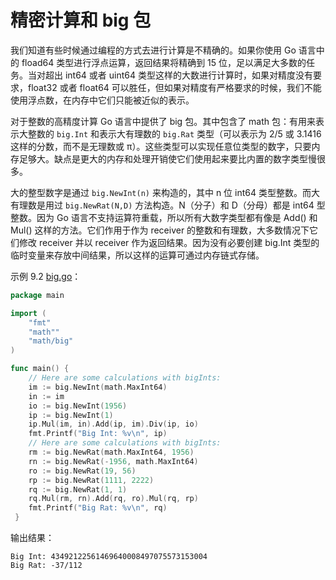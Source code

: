 # 精密计算和 big 包我们知道有些时候通过编程的方式去进行计算是不精确的。如果你使用 Go 语言中的 fload64 类型进行浮点运算，返回结果将精确到 15 位，足以满足大多数的任务。当对超出 int64 或者 uint64 类型这样的大数进行计算时，如果对精度没有要求，float32 或者 float64 可以胜任，但如果对精度有严格要求的时候，我们不能使用浮点数，在内存中它们只能被近似的表示。对于整数的高精度计算 Go 语言中提供了 big 包。其中包含了 math 包：有用来表示大整数的 `big.Int` 和表示大有理数的 `big.Rat` 类型（可以表示为 2/5 或 3.1416 这样的分数，而不是无理数或 π）。这些类型可以实现任意位类型的数字，只要内存足够大。缺点是更大的内存和处理开销使它们使用起来要比内置的数字类型慢很多。大的整型数字是通过 `big.NewInt(n)` 来构造的，其中 n 位 int64 类型整数。而大有理数是用过 `big.NewRat(N,D)` 方法构造。N（分子）和 D（分母）都是 int64 型整数。因为 Go 语言不支持运算符重载，所以所有大数字类型都有像是 Add() 和 Mul() 这样的方法。它们作用于作为 receiver 的整数和有理数，大多数情况下它们修改 receiver 并以 receiver 作为返回结果。因为没有必要创建 big.Int 类型的临时变量来存放中间结果，所以这样的运算可通过内存链式存储。示例 9.2 [big.go](examples/chapter_9/big.go)：```gopackage mainimport (	"fmt"	"math""	"math/big")func main() {	// Here are some calculations with bigInts:    im := big.NewInt(math.MaxInt64)    in := im    io := big.NewInt(1956)    ip := big.NewInt(1)    ip.Mul(im, in).Add(ip, im).Div(ip, io)    fmt.Printf("Big Int: %v\n", ip)    // Here are some calculations with bigInts:    rm := big.NewRat(math.MaxInt64, 1956)    rn := big.NewRat(-1956, math.MaxInt64)    ro := big.NewRat(19, 56)    rp := big.NewRat(1111, 2222)    rq := big.NewRat(1, 1)    rq.Mul(rm, rn).Add(rq, ro).Mul(rq, rp)    fmt.Printf("Big Rat: %v\n", rq) }```输出结果：	Big Int: 43492122561469640008497075573153004    Big Rat: -37/112